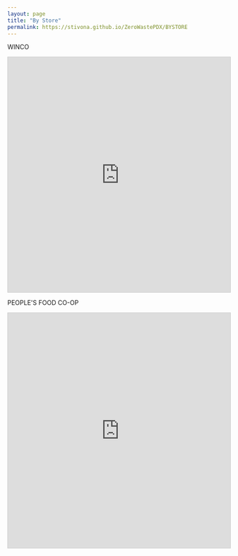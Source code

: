 ```yaml
---
layout: page
title: "By Store"
permalink: https://stivona.github.io/ZeroWastePDX/BYSTORE
---
```


WINCO
<iframe class="airtable-embed" src="https://airtable.com/embed/shrvrQrRenmRf8KLt?backgroundColor=cyan&viewControls=on" frameborder="0" onmousewheel="" width="100%" height="533" style="background: transparent; border: 1px solid #ccc;"></iframe>

PEOPLE'S FOOD CO-OP
<iframe class="airtable-embed" src="https://airtable.com/embed/shrBxaDtX01XpwM4H?backgroundColor=cyan&viewControls=on" frameborder="0" onmousewheel="" width="100%" height="533" style="background: transparent; border: 1px solid #ccc;"></iframe>

